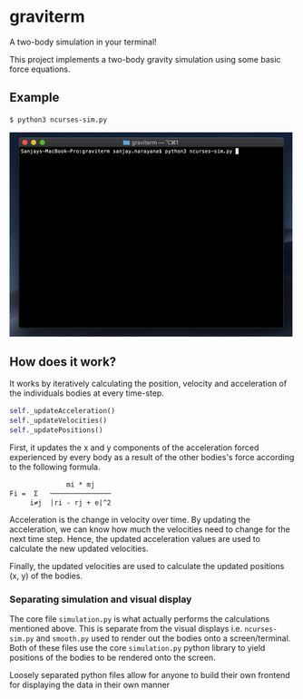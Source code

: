 # graviterm

A two-body simulation in your terminal!

This project implements a two-body gravity simulation using some basic force equations.


## Example

```bash
$ python3 ncurses-sim.py
```

![](2-body-sim.gif)

## How does it work?

It works by iteratively calculating the position, velocity and acceleration of the individuals bodies at every time-step.

```python
self._updateAcceleration()
self._updateVelocities()
self._updatePositions()
```

First, it updates the x and y components of the acceleration forced experienced by every body as a result of the other bodies's force according to the following formula.

```plain
              mi * mj
Fi =  Σ   ───────────────
     i≠j  |ri - rj + e|^2
```

Acceleration is the change in velocity over time. By updating the acceleration, we can know how much the velocities need to change for the next time step. Hence, the updated acceleration values are used to calculate the new updated velocities.

Finally, the updated velocities are used to calculate the updated positions (x, y) of the bodies.

### Separating simulation and visual display

The core file `simulation.py` is what actually performs the calculations mentioned above. This is separate from the visual displays i.e. `ncurses-sim.py` and `smooth.py` used to render out the bodies onto a screen/terminal. Both of these files use the core `simulation.py` python library to yield positions of the bodies to be rendered onto the screen.

Loosely separated python files allow for anyone to build their own frontend for displaying the data in their own manner